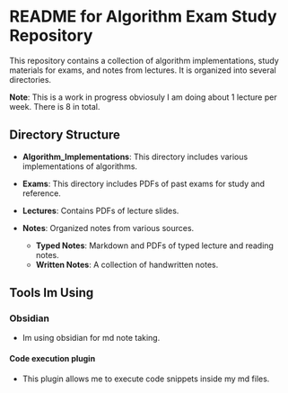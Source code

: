 # README for Algorithm Exam Study Repository

This repository contains a collection of algorithm implementations, study materials for exams, and notes from lectures. It is organized into several directories.

**Note**: This is a work in progress obviosuly I am doing about 1 lecture per week. There is 8 in total.

## Directory Structure

- **Algorithm_Implementations**: This directory includes various implementations of algorithms.

- **Exams**: This directory includes PDFs of past exams for study and reference.

- **Lectures**: Contains PDFs of lecture slides.

- **Notes**: Organized notes from various sources.
  - **Typed Notes**: Markdown and PDFs of typed lecture and reading notes.
  - **Written Notes**: A collection of handwritten notes.

## Tools Im Using

### Obsidian

- Im using obsidian for md note taking.

#### Code execution plugin

- This plugin allows me to execute code snippets inside my md files.
